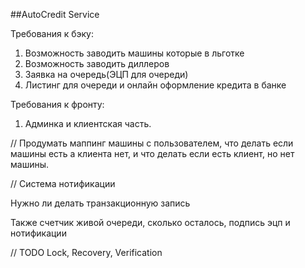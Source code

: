 ##AutoCredit Service

Требования к бэку:
1. Возможность заводить машины которые в льготке
2. Возможность заводить диллеров
3. Заявка на очередь(ЭЦП для очереди)
4. Листинг для очереди и онлайн оформление кредита в банке

Требования к фронту:
1. Админка и клиентская часть.


// Продумать маппинг машины с пользователем, что делать если машины есть а клиента нет, 
и что делать если есть клиент, но нет машины.

// Система нотификации

Нужно ли делать транзакционную запись

Также счетчик живой очереди, сколько осталось, подпись эцп и нотификации


// TODO Lock, Recovery, Verification